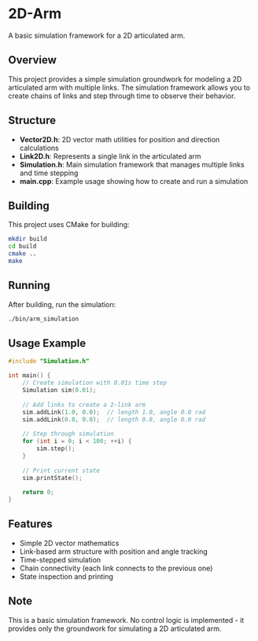 # 2D-Arm

A basic simulation framework for a 2D articulated arm.

## Overview

This project provides a simple simulation groundwork for modeling a 2D articulated arm with multiple links. The simulation framework allows you to create chains of links and step through time to observe their behavior.

## Structure

- **Vector2D.h**: 2D vector math utilities for position and direction calculations
- **Link2D.h**: Represents a single link in the articulated arm
- **Simulation.h**: Main simulation framework that manages multiple links and time stepping
- **main.cpp**: Example usage showing how to create and run a simulation

## Building

This project uses CMake for building:

```bash
mkdir build
cd build
cmake ..
make
```

## Running

After building, run the simulation:

```bash
./bin/arm_simulation
```

## Usage Example

```cpp
#include "Simulation.h"

int main() {
    // Create simulation with 0.01s time step
    Simulation sim(0.01);
    
    // Add links to create a 2-link arm
    sim.addLink(1.0, 0.0);  // length 1.0, angle 0.0 rad
    sim.addLink(0.8, 0.0);  // length 0.8, angle 0.0 rad
    
    // Step through simulation
    for (int i = 0; i < 100; ++i) {
        sim.step();
    }
    
    // Print current state
    sim.printState();
    
    return 0;
}
```

## Features

- Simple 2D vector mathematics
- Link-based arm structure with position and angle tracking
- Time-stepped simulation
- Chain connectivity (each link connects to the previous one)
- State inspection and printing

## Note

This is a basic simulation framework. No control logic is implemented - it provides only the groundwork for simulating a 2D articulated arm.